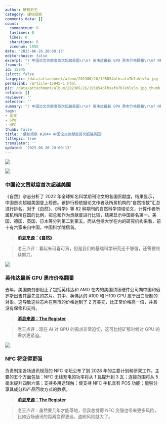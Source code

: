 ```yaml
---
author: 硬核老王
category: 硬核观察
comments_data: []
count:
  commentnum: 0
  favtimes: 0
  likes: 0
  sharetimes: 0
  viewnum: 1558
date: '2023-06-26 20:00:13'
editorchoice: false
excerpt: "? 中国论文贡献度首次超越美国\r\n? 英伟达最新 GPU 黑市价格翻番\r\n? NFC 将变得更强\r\n» \r\n»"
fromurl: ''
id: 15945
islctt: false
largepic: /data/attachment/album/202306/26/195854blhsafo7b7ahlv5o.jpg
permalink: /article-15945-1.html
pic: /data/attachment/album/202306/26/195854blhsafo7b7ahlv5o.jpg.thumb.jpg
related: []
reviewer: ''
selector: ''
summary: "? 中国论文贡献度首次超越美国\r\n? 英伟达最新 GPU 黑市价格翻番\r\n? NFC 将变得更强\r\n» \r\n»"
tags:
- 论文
- GPU
- NFC
thumb: false
title: '硬核观察 #1044 中国论文贡献度首次超越美国'
titlepic: true
translator: ''
updated: '2023-06-26 20:00:13'
---
```


![](/data/attachment/album/202306/26/195854blhsafo7b7ahlv5o.jpg)


![](/data/attachment/album/202306/26/195905cckasgcvtrscsia8.jpg)


### 中国论文贡献度首次超越美国


《自然》杂志分析了 2022 年全球知名科学期刊论文的各国贡献度，结果显示，中国首次超越美国登上榜首。该排行榜依据论文作者及所属机构的“自然指数”汇总进行排名。对于《自然》、《科学》等 82 种期刊的自然科学领域论文，计算作者所属机构所在国的比例，把总和作为贡献度进行比较，结果显示中国排名第一。美国、德国、英国、日本等分列第二到第五。而从包括大学在内的研究机构来看，前十有六家来自中国，中国科学院居首。



> 
> **[消息来源：《自然》](https://www.nature.com/articles/d41586-023-01868-3)**
> 
> 
> 



> 
> 老王点评：看起来可喜可贺，但是我们的基础科学研究还不够强，还需要继续努力。
> 
> 
> 


![](/data/attachment/album/202306/26/195933cdyyklguwzkqyzwl.jpg)


### 英伟达最新 GPU 黑市价格翻番


去年，美国商务部阻止了包括英伟达和 AMD 在内的美国顶级硬件公司向中国和俄罗斯出售其最先进的芯片。其中，英伟达的 A100 和 H100 GPU 属于出口管制的对象。这导致这些芯片在黑市的价格达到了 2 万美元，比正常价格高一倍，并且没有保修和支持。



> 
> **[消息来源：The Register](https://www.theregister.com/2023/06/26/us_export_ban_of_nvidias/)**
> 
> 
> 



> 
> 老王点评：现在 AI 对 GPU 的需求非常迫切，这可比挖矿那时候对 GPU 的需求更紧迫。
> 
> 
> 


![](/data/attachment/album/202306/26/195917figi1ds19gp9y1t9.jpg)


### NFC 将变得更强


负责制定近场通讯规范的 NFC 论坛公布了到 2028 年的主要计划和研究工作。主要的五个方面包括：NFC 无线充电的功率将从 1 瓦提升到 3 瓦；连接范围将从 5 毫米提升四到六倍；支持多用途轻触；使支持 NFC 手机具有 POS 功能；能够分享其成分和产品回收方式的数据。



> 
> **[消息来源：The Register](https://www.theregister.com/2023/06/26/nfc_forum_innovation_roadmap/)**
> 
> 
> 



> 
> 老王点评：虽然要几年才能落地，但我总觉得 NFC 变强也带来更多风险，比如近场通讯的距离变得更远，盗刷风险就大了。
> 
> 
>